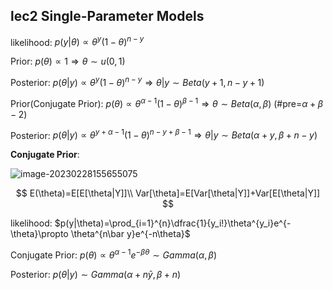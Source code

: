 ## lec2 Single-Parameter Models

likelihood: $p(y|\theta)\propto\theta^y(1-\theta)^{n-y}$

Prior: $p(\theta)\propto 1\Rightarrow\theta\sim u(0,1)$

Posterior: $p(\theta|y)\propto\theta^y(1-\theta)^{n-y}\Rightarrow\theta|y\sim Beta(y+1,n-y+1)$



Prior(Conjugate Prior): $p(\theta)\propto \theta^{\alpha-1}(1-\theta)^{\beta-1}\Rightarrow\theta\sim Beta(\alpha,\beta)$ (#pre=$\alpha+\beta-2$)

Posterior: $p(\theta|y)\propto\theta^{y+\alpha-1}(1-\theta)^{n-y+\beta-1}\Rightarrow\theta|y\sim Beta(\alpha+y,\beta+n-y)$

**Conjugate Prior**: 

![image-20230228155655075](C:\Users\randommm\AppData\Roaming\Typora\typora-user-images\image-20230228155655075.png)


$$
E(\theta)=E[E[\theta|Y]]\\
Var[\theta]=E[Var[\theta|Y]]+Var[E[\theta|Y]]
$$


likelihood: $p(y|\theta)=\prod_{i=1}^{n}\dfrac{1}{y_i!}\theta^{y_i}e^{-\theta}\propto \theta^{n\bar y}e^{-n\theta}$

Conjugate Prior: $p(\theta)\propto \theta^{\alpha-1}e^{-\beta\theta}\sim Gamma(\alpha,\beta)$

Posterior: $p(\theta|y)\sim Gamma(\alpha+n\bar y,\beta+n)$



